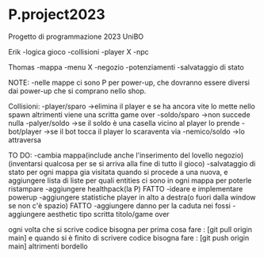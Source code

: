 # P.project2023
Progetto di programmazione 2023 UniBO

Erik
-logica gioco
-collisioni
-player  X
-npc

Thomas
-mappa
-menu  X
-negozio
-potenziamenti
-salvataggio di stato


NOTE:
-nelle mappe ci sono P per power-up, che dovranno essere diversi dai power-up che si comprano nello shop.

Collisioni:
-player/sparo ->elimina il player e se ha ancora vite lo mette nello spawn altrimenti viene una scritta game over 
-soldo/sparo  ->non succede nulla
-palyer/soldo ->se il soldo è una casella vicino al player lo prende
-bot/player   ->se il bot tocca il player lo scaraventa via
-nemico/soldo ->lo attraversa



TO DO:
-cambia mappa(include anche l'inserimento del lovello negozio)(inventarsi qualcosa per se si arriva alla fine di tutto il gioco)
-salvataggio di stato per ogni mappa gia visitata quando si procede a una nuova, e aggiungere lista di liste per quali entities ci sono in ogni mappa per poterle ristampare
-aggiungere healthpack(la P) FATTO
-ideare e implementare powerup
-aggiungere statistiche player in alto a destra(o fuori dalla window se non c'è spazio) FATTO
-aggiungere danno per la caduta nei fossi
-aggiungere aesthetic tipo scritta titolo/game over


ogni volta che si scrive codice bisogna per prima cosa fare : [git pull origin main] e quando si è finito di scrivere codice bisogna fare : [git push origin main] altrimenti bordello 
